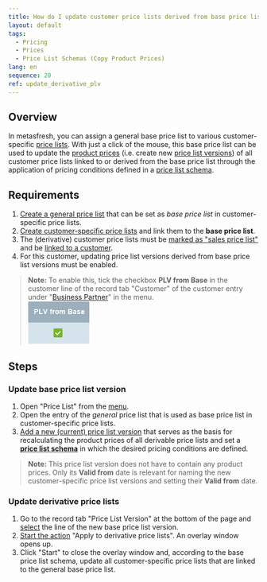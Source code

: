 ```yaml
---
title: How do I update customer price lists derived from base price lists?
layout: default
tags:
  - Pricing
  - Prices
  - Price List Schemas (Copy Product Prices)
lang: en
sequence: 20
ref: update_derivative_plv
---
```


## Overview
In metasfresh, you can assign a general base price list to various customer-specific [price lists](Add_price-list). With just a click of the mouse, this base price list can be used to update the [product prices](Add_price) (i.e. create new [price list versions](Add_price-list-version)) of all customer price lists linked to or derived from the base price list through the application of pricing conditions defined in a [price list schema](Add_price_list_schema).

## Requirements
1. [Create a general price list](Add_price-list) that can be set as *base price list* in customer-specific price lists.
1. [Create customer-specific price lists](Add_price-list) and link them to the **base price list**.
1. The (derivative) customer price lists must be [marked as "sales price list"](Add_price-list) and be [linked to a customer](Assign_prices_to_partner).
1. For this customer, updating price list versions derived from base price list versions must be enabled.
 >**Note:** To enable this, tick the checkbox **PLV from Base** in the customer line of the record tab "Customer" of the customer entry under "[Business Partner](Menu)" in the menu.<br> ![](assets/PLV_from_BasePLV.png)

## Steps

### Update base price list version
1. Open "Price List" from the [menu](Menu).
1. Open the entry of the *general* price list that is used as base price list in customer-specific price lists.
1. [Add a new (current) price list version](Add_price-list-version) that serves as the basis for recalculating the product prices of all derivable price lists and set a [**price list schema**](Add_price_list_schema) in which the desired pricing conditions are defined.
 >**Note:** This price list version does not have to contain any product prices. Only its **Valid from** date is relevant for naming the new customer-specific price list versions and setting their **Valid from** date.

### Update derivative price lists
1. Go to the record tab "Price List Version" at the bottom of the page and [select](RecordSelection) the line of the new base price list version.
1. [Start the action](StartAction) "Apply to derivative price lists". An overlay window opens up.
1. Click "Start" to close the overlay window and, according to the base price list schema, update all customer-specific price lists that are linked to the general base price list.
